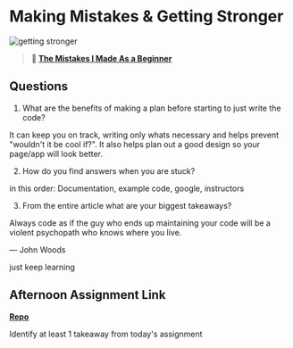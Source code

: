 # Making Mistakes & Getting Stronger

![getting stronger](https://bcw.blob.core.windows.net/public/img/lesson-images/js-bootcamp-logo.jpg)

> **📖 [The Mistakes I Made As a Beginner](https://codeworksacademy.com/fs-student-guide/resources/wk2/06-Coding-Mistakes)**

## Questions

1. What are the benefits of making a plan before starting to just write the code?

It can keep you on track, writing only whats necessary and helps prevent "wouldn't it be cool if?".  It also helps plan out a good design so your page/app will look better.

2. How do you find answers when you are stuck?

in this order:
Documentation, example code, google, instructors

3. From the entire article what are your biggest takeaways?

Always code as if the guy who ends up maintaining your code will be a violent psychopath who knows where you live.

— John Woods

just keep learning

## Afternoon Assignment Link

**[Repo](https://andrewlarue.github.io/BossFight/)**

Identify at least 1 takeaway from today's assignment
